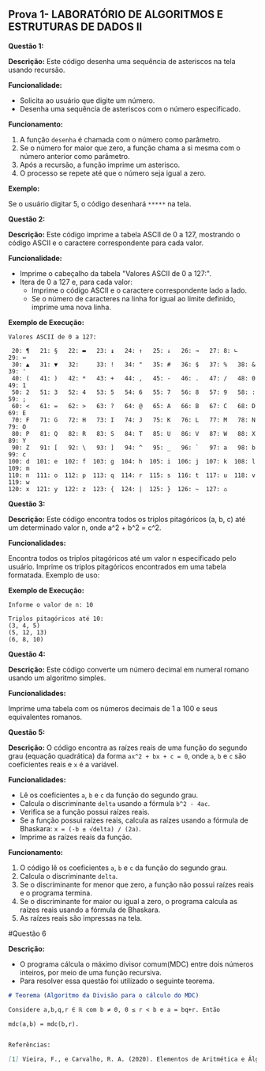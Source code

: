 ## Prova 1- LABORATÓRIO DE ALGORITMOS E ESTRUTURAS DE DADOS II

**Questão 1:**

**Descrição:**
Este código desenha uma sequência de asteriscos na tela usando recursão.

**Funcionalidade:**

* Solicita ao usuário que digite um número.
* Desenha uma sequência de asteriscos com o número especificado.

**Funcionamento:**

1. A função `desenha` é chamada com o número como parâmetro.
2. Se o número for maior que zero, a função chama a si mesma com o número anterior como parâmetro.
3. Após a recursão, a função imprime um asterisco.
4. O processo se repete até que o número seja igual a zero.

**Exemplo:**

Se o usuário digitar 5, o código desenhará `*****` na tela.

**Questão 2:**

**Descrição:**
Este código imprime a tabela ASCII de 0 a 127, mostrando o código ASCII e o caractere correspondente para cada valor.

**Funcionalidade:**

* Imprime o cabeçalho da tabela "Valores ASCII de 0 a 127:".
* Itera de 0 a 127 e, para cada valor:
    * Imprime o código ASCII e o caractere correspondente lado a lado.
    * Se o número de caracteres na linha for igual ao limite definido, imprime uma nova linha.

**Exemplo de Execução:**

```
Valores ASCII de 0 a 127:

 20: ¶   21: §   22: ▬   23: ↨   24: ↑   25: ↓   26: →   27: 8: ∟   29: ↔
 30: ▲   31: ▼   32:     33: !   34: "   35: #   36: $   37: %   38: &   39: '
 40: (   41: )   42: *   43: +   44: ,   45: -   46: .   47: /   48: 0   49: 1
 50: 2   51: 3   52: 4   53: 5   54: 6   55: 7   56: 8   57: 9   58: :   59: ;
 60: <   61: =   62: >   63: ?   64: @   65: A   66: B   67: C   68: D   69: E
 70: F   71: G   72: H   73: I   74: J   75: K   76: L   77: M   78: N   79: O
 80: P   81: Q   82: R   83: S   84: T   85: U   86: V   87: W   88: X   89: Y
 90: Z   91: [   92: \   93: ]   94: ^   95: _   96: `   97: a   98: b   99: c
100: d  101: e  102: f  103: g  104: h  105: i  106: j  107: k  108: l  109: m
110: n  111: o  112: p  113: q  114: r  115: s  116: t  117: u  118: v  119: w
120: x  121: y  122: z  123: {  124: |  125: }  126: ~  127: ⌂

```

**Questão 3:**

**Descrição:**
Este código encontra todos os triplos pitagóricos (a, b, c) até um determinado valor n, onde a^2 + b^2 = c^2.

**Funcionalidades:**

Encontra todos os triplos pitagóricos até um valor n especificado pelo usuário.
Imprime os triplos pitagóricos encontrados em uma tabela formatada.
Exemplo de uso:

**Exemplo de Execução:**

```
Informe o valor de n: 10

Triplos pitagóricos até 10:
(3, 4, 5)
(5, 12, 13)
(6, 8, 10)
```
**Questão 4:**

**Descrição:**
Este código converte um número decimal em numeral romano usando um algoritmo simples.

**Funcionalidades:**

Imprime uma tabela com os números decimais de 1 a 100 e seus equivalentes romanos.

**Questão 5:**

**Descrição:**
O código encontra as raízes reais de uma função do segundo grau (equação quadrática) da forma `ax^2 + bx + c = 0`, onde `a`, `b` e `c` são coeficientes reais e `x` é a variável.

**Funcionalidades:**

* Lê os coeficientes `a`, `b` e `c` da função do segundo grau.
* Calcula o discriminante `delta` usando a fórmula `b^2 - 4ac`.
* Verifica se a função possui raízes reais.
* Se a função possui raízes reais, calcula as raízes usando a fórmula de Bhaskara: `x = (-b ± √delta) / (2a)`.
* Imprime as raízes reais da função.

**Funcionamento:**

1. O código lê os coeficientes `a`, `b` e `c` da função do segundo grau.
2. Calcula o discriminante `delta`.
3. Se o discriminante for menor que zero, a função não possui raízes reais e o programa termina.
4. Se o discriminante for maior ou igual a zero, o programa calcula as raízes reais usando a fórmula de Bhaskara.
5. As raízes reais são impressas na tela.




#Questão 6


**Descrição:**

- O programa cálcula o máximo divisor comum(MDC) entre dois números inteiros, por meio de uma função recursiva.
- Para resolver essa questão foi utilizado o seguinte teorema.

```markdown
# Teorema (Algoritmo da Divisão para o cálculo do MDC)

Considere a,b,q,r ∈ ℝ com b ≠ 0, 0 ≤ r < b e a = bq+r. Então

mdc(a,b) = mdc(b,r).


Referências:

[1] Vieira, F., e Carvalho, R. A. (2020). Elementos de Aritmética e Álgebra. SBM.




